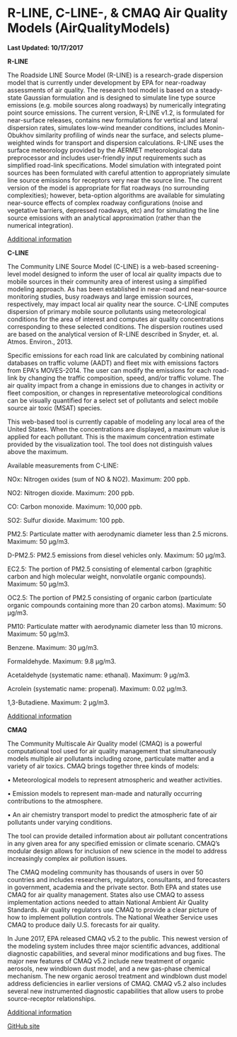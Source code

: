 # R-LINE, C-LINE-, & CMAQ Air Quality Models (AirQualityModels)
**Last Updated: 10/17/2017**

**R-LINE**

The Roadside LINE Source Model (R-LINE) is a research-grade dispersion model that is currently under development by EPA for near-roadway assessments of air quality. The research tool model is based on a steady-state Gaussian formulation and is designed to simulate line type source emissions (e.g. mobile sources along roadways) by numerically integrating point source emissions. The current version, R-LINE v1.2, is formulated for near-surface releases, contains new formulations for vertical and lateral dispersion rates, simulates low-wind meander conditions, includes Monin-Obukhov similarity profiling of winds near the surface, and selects plume-weighted winds for transport and dispersion calculations. R-LINE uses the surface meteorology provided by the AERMET meteorological data preprocessor and includes user-friendly input requirements such as simplified road-link specifications. Model simulation with integrated point sources has been formulated with careful attention to appropriately simulate line source emissions for receptors very near the source line.
The current version of the model is appropriate for flat roadways (no surrounding complexities); however, beta-option algorithms are available for simulating near-source effects of complex roadway configurations (noise and vegetative barriers, depressed roadways, etc) and for simulating the line source emissions with an analytical approximation (rather than the numerical integration).

[Additional information](https://www.cmascenter.org/r-line/)

**C-LINE**

The Community LINE Source Model (C-LINE) is a web-based screening-level model designed to inform the user of local air quality impacts due to mobile sources in their community area of interest using a simplified modeling approach. As has been established in near-road and near-source monitoring studies, busy roadways and large emission sources, respectively, may impact local air quality near the source. 
C-LINE computes dispersion of primary mobile source pollutants using meteorological conditions for the area of interest and computes air quality concentrations corresponding to these selected conditions. The dispersion routines used are based on the analytical version of R-LINE described in Snyder, et. al. Atmos. Environ., 2013.

Specific emissions for each road link are calculated by combining national databases on traffic volume (AADT) and fleet mix with emissions factors from EPA's MOVES-2014. The user can modify the emissions for each road-link by changing the traffic composition, speed, and/or traffic volume. The air quality impact from a change in emissions due to changes in activity or fleet composition, or changes in representative meteorological conditions can be visually quantified for a select set of pollutants and select mobile source air toxic (MSAT) species.

This web-based tool is currently capable of modeling any local area of the United States. When the concentrations are displayed, a maximum value is applied for each pollutant. This is the maximum concentration estimate provided by the visualization tool. The tool does not distinguish values above the maximum.

Available measurements from C-LINE:

NOx: Nitrogen oxides (sum of NO & NO2). Maximum: 200 ppb.

NO2: Nitrogen dioxide. Maximum: 200 ppb.

CO: Carbon monoxide. Maximum: 10,000 ppb.

SO2: Sulfur dioxide. Maximum: 100 ppb.

PM2.5: Particulate matter with aerodynamic diameter less than 2.5 microns. Maximum: 50 µg/m3.

D-PM2.5: PM2.5 emissions from diesel vehicles only. Maximum: 50 µg/m3.

EC2.5: The portion of PM2.5 consisting of elemental carbon (graphitic carbon and high molecular weight, nonvolatile organic compounds). Maximum: 50 µg/m3.

OC2.5: The portion of PM2.5 consisting of organic carbon (particulate organic compounds containing more than 20 carbon atoms). Maximum: 50 µg/m3.

PM10: Particulate matter with aerodynamic diameter less than 10 microns. Maximum: 50 µg/m3.

Benzene. Maximum: 30 µg/m3.

Formaldehyde. Maximum: 9.8 µg/m3.

Acetaldehyde (systematic name: ethanal). Maximum: 9 µg/m3.

Acrolein (systematic name: propenal). Maximum: 0.02 µg/m3.

1,3-Butadiene. Maximum: 2 µg/m3.

[Additional information](https://www.cmascenter.org/c-tools/)

**CMAQ**

The Community Multiscale Air Quality model (CMAQ) is a powerful computational tool used for air quality management that simultaneously models multiple air pollutants including ozone, particulate matter and a variety of air toxics. CMAQ brings together three kinds of models:

•	Meteorological models to represent atmospheric and weather activities.

•	Emission models to represent man-made and naturally occurring contributions to the atmosphere. 

•	An air chemistry transport model to predict the atmospheric fate of air pollutants under varying conditions.

The tool can provide detailed information about air pollutant concentrations in any given area for any specified emission or climate scenario. CMAQ’s modular design allows for inclusion of new science in the model to address increasingly complex air pollution issues.

The CMAQ modeling community has thousands of users in over 50 countries and includes researchers, regulators, consultants, and forecasters in government, academia and the private sector. Both EPA and states use CMAQ for air quality management. States also use CMAQ to assess implementation actions needed to attain National Ambient Air Quality Standards. Air quality regulators use CMAQ to provide a clear picture of how to implement pollution controls. The National Weather Service uses CMAQ to produce daily U.S. forecasts for air quality.

In June 2017, EPA released CMAQ v5.2 to the public. This newest version of the modeling system includes three major scientific advances, additional diagnostic capabilities, and several minor modifications and bug fixes. The major new features of CMAQ v5.2 include new treatment of organic aerosols, new windblown dust model, and a new gas-phase chemical mechanism. The new organic aerosol treatment and windblown dust model address deficiencies in earlier versions of CMAQ. CMAQ v5.2 also includes several new instrumented diagnostic capabilities that allow users to probe source-receptor relationships.

[Additional information](https://www.epa.gov/airresearch/communitymultiscaleairqualitycmaqmodelingsystemairqualitymanagement)

[GitHub site](https://github.com/USEPA/CMAQ/blob/5.2/CCTM/docs/Release_Notes/README.md)

